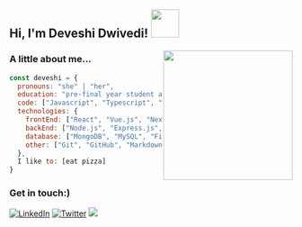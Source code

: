 <h2> Hi, I'm Deveshi Dwivedi! <img src="https://media.giphy.com/media/mGcNjsfWAjY5AEZNw6/giphy.gif" width="50"></h2>
<img align='right' src="https://media.giphy.com/media/ieyl9zmCjO4b4t6qoY/giphy.gif" width="230">

### A little about me... 
```javascript
const deveshi = {
  pronouns: "she" | "her",
  education: "pre-final year student at Indian Institute of Information Technology, Jabalpur",
  code: ["Javascript", "Typescript", "Python", "Java", "C", "C++", "Go", "Perl", "Shell scripting"],
  technologies: {
    frontEnd: ["React", "Vue.js", "Next.js", "Tailwind", "HTML", "CSS", "Bootstrap", "Angular"],
    backEnd: ["Node.js", "Express.js", "PHP", "Java", "Django", "Flask", "Go", "FastAPI"],
    database: ["MongoDB", "MySQL", "Firebase", "Redis", "Elasticsearch", "Neo4j"],
    other: ["Git", "GitHub", "Markdown", "Docker", "GraphQL", "VSCode", "Postman", "OpenAPI", "Swagger"],
  },
  I like to: [eat pizza]
}
```
### Get in touch:)
[![LinkedIn](https://img.shields.io/badge/LinkedIn-%230077B5.svg?logo=linkedin&logoColor=white)](https://www.linkedin.com/in/deveshidwivedi/) 
[![Twitter](https://img.shields.io/badge/Twitter-%231DA1F2.svg?logo=Twitter&logoColor=white)](https://twitter.com/DeveshiDwivedi)
<a href="mailto:deveshigurgaon@gmail.com"><img src="https://img.shields.io/badge/-Mail-D14836?style=flat&logo=Gmail&logoColor=white"/></a>

